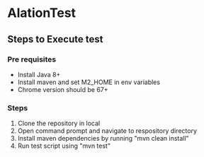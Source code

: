 # AlationTest

## Steps to Execute test

### Pre requisites
- Install Java 8+
- Install maven and set M2_HOME in env variables
- Chrome version should be 67+

### Steps
1. Clone the repository in local
2. Open command prompt and navigate to respository directory
3. Install maven dependencies by running "mvn clean install"
4. Run test script using "mvn test"

